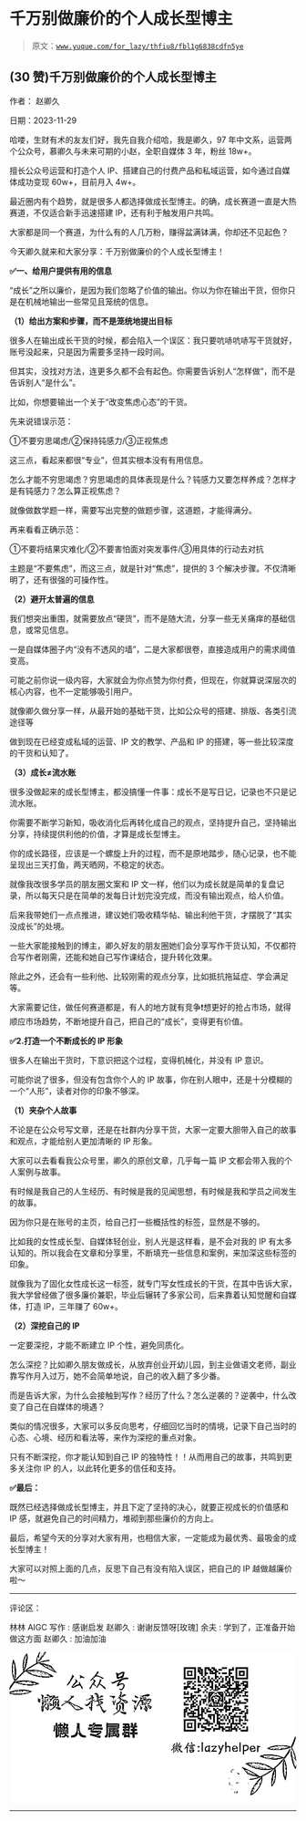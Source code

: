 # 千万别做廉价的个人成长型博主

> 原文：[`www.yuque.com/for_lazy/thfiu8/fbl1g6838cdfn5ye`](https://www.yuque.com/for_lazy/thfiu8/fbl1g6838cdfn5ye)

## (30 赞)千万别做廉价的个人成长型博主

作者： 赵卿久

日期：2023-11-29

哈喽，生财有术的友友们好，我先自我介绍哈，我是卿久，97 年中文系，运营两个公众号，慕卿久与未来可期的小赵，全职自媒体 3 年，粉丝 18w+。

擅长公众号运营和打造个人 IP、搭建自己的付费产品和私域运营，如今通过自媒体成功变现 60w+，目前月入 4w+。

最近圈内有个趋势，就是很多人都选择做成长型博主。的确，成长赛道一直是大热赛道，不仅适合新手迅速搭建 IP，还有利于触发用户共鸣。

大家都是同一个赛道，为什么有的人几万粉，赚得盆满钵满，你却还不见起色？

今天卿久就来和大家分享：千万别做廉价的个人成长型博主！

**✅一、给用户提供有用的信息**

“成长”之所以廉价，是因为我们忽略了价值的输出。你以为你在输出干货，但你只是在机械地输出一些常见且笼统的信息。

**（1）给出方案和步骤，而不是笼统地提出目标**

很多人在输出成长干货的时候，都会陷入一个误区：我只要吭哧吭哧写干货就好，账号没起来，只是因为需要多坚持一段时间。

但其实，没找对方法，连更多久都不会有起色。你需要告诉别人“怎样做”，而不是告诉别人“是什么”。

比如，你想要输出一个关于“改变焦虑心态”的干货。

先来说错误示范：

①不要穷思竭虑/②保持钝感力/③正视焦虑

这三点，看起来都很“专业”，但其实根本没有有用信息。

怎么才能不穷思竭虑？穷思竭虑的具体表现是什么？钝感力又要怎样养成？怎样才是有钝感力？怎么算正视焦虑？

就像做数学题一样，需要写出完整的做题步骤，这道题，才能得满分。

再来看看正确示范：

①不要将结果灾难化/②不要害怕面对突发事件/③用具体的行动去对抗

主题是“不要焦虑”，而这三点，就是针对“焦虑”，提供的 3 个解决步骤。不仅清晰明了，还有很强的可操作性。

**（2）避开太普遍的信息**

我们想突出重围，就需要放点“硬货”，而不是随大流，分享一些无关痛痒的基础信息，或常见信息。

一是自媒体圈子内“没有不透风的墙”，二是大家都很卷，直接造成用户的需求阈值变高。

可能之前你说一级内容，大家就会为你点赞为你付费，但现在，你就算说深层次的核心内容，也不一定能够吸引用户。

就像卿久做分享一样，从最开始的基础干货，比如公众号的搭建、排版、各类引流途径等

做到现在已经变成私域的运营、IP 文的教学、产品和 IP 的搭建，等一些比较深度的干货和认知了。

**（3）成长≠流水账**

很多没做起来的成长型博主，都没搞懂一件事：成长不是写日记，记录也不只是记流水账。

你需要不断学习新知，吸收消化后再转化成自己的观点，坚持提升自己，坚持输出分享，持续提供利他的价值，才算是成长型博主。

你的成长路径，应该是一个螺旋上升的过程，而不是原地踏步，随心记录，也不能呈现出三天打鱼，两天晒网，不稳定的状态。

就像我改很多学员的朋友圈文案和 IP 文一样，他们以为成长就是简单的复盘记录，所以每天只是在简单的发每日计划完没完成，而没有输出观点，给人价值。

后来我带她们一点点推进，建议她们吸收精华帖、输出利他干货，才摆脱了“其实没成长”的处境。

一些大家能接触到的博主，卿久好友的朋友圈她们会分享写作干货认知，不仅都符合写作者刚需，还能和她自己写作课结合，提升转化效果。

除此之外，还会有一些利他、比较刚需的观点分享，比如抵抗拖延症、学会满足等。

大家需要记住，做任何赛道都是，有人的地方就有竞争❗想更好的抢占市场，就得顺应市场趋势，不断地提升自己，把自己的“成长”，变得更有价值。

**✅2.打造一个不断成长的 IP 形象**

很多人在输出干货时，下意识把这个过程，变得机械化，并没有 IP 意识。

可能你说了很多，但没有包含你个人的 IP 故事，你在别人眼中，还是十分模糊的一个“人形”，读者对你的印象不够深。

**（1）夹杂个人故事**

不论是在公众号写文章，还是在社群内分享干货，大家一定要大胆带入自己的故事和观点，才能给别人更加清晰的 IP 形象。

大家可以去看看我公众号里，卿久的原创文章，几乎每一篇 IP 文都会带入我的个人案例与故事。

有时候是我自己的人生经历、有时候是我的见闻思想，有时候是我和学员之间发生的故事。

因为你只是在账号的主页，给自己打一些概括性的标签，显然是不够的。

比如我的女性成长型、自媒体轻创业，别人光是这样看，是不会对我的 IP 有太多认知的。所以我会在文章和分享里，不断填充一些信息和案例，来加深这些标签的印象。

就像我为了固化女性成长这一标签，就专门写女性成长的干货，在其中告诉大家，我大学曾经做了很多廉价兼职，毕业后辗转了多家公司，后来靠着认知觉醒和自媒体，打造 IP，三年赚了 60w+。

**（2）深挖自己的 IP**

一定要深挖，才能不断建立 IP 个性，避免同质化。

怎么深挖？比如卿久朋友做成长，从放弃创业开幼儿园，到主业做语文老师，副业靠写作月入过万，她不会简单地说，自己的收入翻了多少番。

而是告诉大家，为什么会接触到写作？经历了什么？怎么逆袭的？逆袭中，什么改变了自己在自媒体的境遇？

类似的情况很多，大家可以多反向思考，仔细回忆当时的情境，记录下自己当时的心态、心境、经历和看法等，来作为深挖的重点对象。

只有不断深挖，你才能认知到自己 IP 的独特性！！从而用自己的故事，共鸣到更多关注你 IP 的人，以此转化更多的信任和支持。

**✅最后：**

既然已经选择做成长型博主，并且下定了坚持的决心，就要正视成长的价值感和 IP 感，就避免自己的时间精力，堆砌到那些廉价的方向上。

最后，希望今天的分享对大家有用，也相信大家，一定能成为最优秀、最吸金的成长型博主！

大家可以对照上面的几点，反思下自己有没有陷入误区，把自己的 IP 越做越廉价啦～

* * *

评论区：

林林 AIGC 写作 : 感谢启发
赵卿久 : 谢谢反馈呀[玫瑰]
余夫 : 学到了，正准备开始做这方面
赵卿久 : 加油加油

![](img/1c37d505930596d12a88ab23e11aa07a.png)

* * *